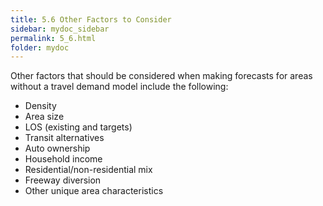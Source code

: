 ```yaml
---
title: 5.6 Other Factors to Consider
sidebar: mydoc_sidebar
permalink: 5_6.html
folder: mydoc
---
```


Other factors that should be considered when making forecasts for areas without a travel demand model include the following:
<div id="red-square">
<ul>
<li>Density</li>
<li>Area size</li>
<li>LOS (existing and targets)</li>
<li>Transit alternatives</li>
<li>Auto ownership</li>
<li>Household income</li>
<li>Residential/non-residential mix</li>
<li>Freeway diversion</li>
<li>Other unique area characteristics</li>
</ul>
</div>